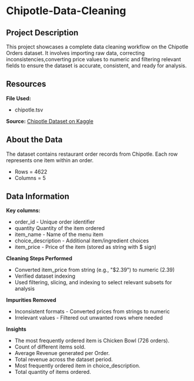 # Chipotle-Data-Cleaning

## Project Description
This project showcases a complete data cleaning workflow on the Chipotle Orders dataset. It involves importing raw data, correcting inconsistencies,converting price values to numeric and filtering relevant fields to ensure the dataset is accurate, consistent, and ready for analysis.

## Resources
**File Used:**
  - chipotle.tsv

**Source:**  [Chipotle Dataset on Kaggle](https://www.kaggle.com/datasets/ayoubhafidialaoui/chipotle-dataset)

## About the Data
The dataset contains restaurant order records from Chipotle. Each row represents one item within an order.
  - Rows = 4622
  - Columns = 5

## Data Information
**Key columns:**
  - order_id - Unique order identifier
  - quantity  Quantity of the item ordered
  - item_name - Name of the menu item
  - choice_description - Additional item/ingredient choices
  - item_price - Price of the item (stored as string with $ sign)

**Cleaning Steps Performed**
  - Converted item_price from string (e.g., "$2.39") to numeric (2.39)
  - Verified dataset indexing
  - Used filtering, slicing, and indexing to select relevant subsets for analysis

**Impurities Removed**
  - Inconsistent formats - Converted prices from strings to numeric
  - Irrelevant values - Filtered out unwanted rows where needed

**Insights**
  - The most frequently ordered item is Chicken Bowl (726 orders).
  - Count of different items sold.
  - Average Revenue generated per Order.
  - Total revenue across the dataset period.
  - Most frequently ordered item in choice_description.
  - Total quantity of items ordered.
  
